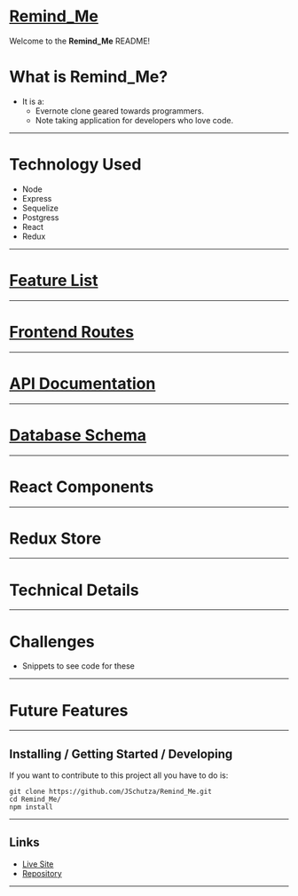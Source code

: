 
# [Remind_Me](https://github.com/JSchutza/Remind_Me/)
Welcome to the **Remind_Me** README!

# What is Remind_Me?
  - It is a:
    * Evernote clone geared towards programmers.
    * Note taking application for developers who love code.
-----------
# Technology Used
  * Node
  * Express
  * Sequelize
  * Postgress
  * React
  * Redux


-----------
# [Feature List](https://github.com/JSchutza/Remind_Me/wiki/MVP-Feature-List)
-----------
# [Frontend Routes](https://github.com/JSchutza/Remind_Me/wiki/Frontend-Routes)
-----------
# [API Documentation](https://github.com/JSchutza/Remind_Me/wiki/API-Documentation)
-----------
# [Database Schema](https://github.com/JSchutza/Remind_Me/wiki/Database-Schema)
-----------
# React Components
-----------
# Redux Store
-----------
# Technical Details
-----------
# Challenges
- Snippets to see code for these
-----------
# Future Features
-----------
## Installing / Getting Started / Developing
If you want to contribute to this project all you have to do is:

```shell
git clone https://github.com/JSchutza/Remind_Me.git
cd Remind_Me/
npm install
```

-----------
## Links
- [Live Site](/)
- [Repository](https://github.com/JSchutza/Remind_Me)
-----------

